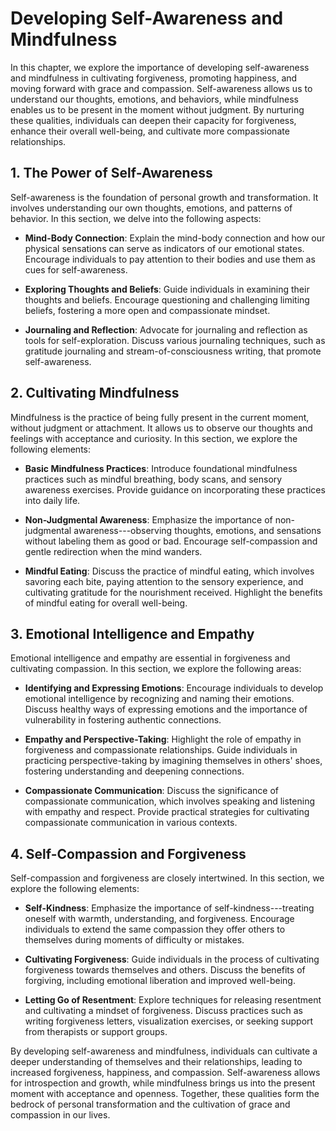 Developing Self-Awareness and Mindfulness
==================================================

In this chapter, we explore the importance of developing self-awareness and mindfulness in cultivating forgiveness, promoting happiness, and moving forward with grace and compassion. Self-awareness allows us to understand our thoughts, emotions, and behaviors, while mindfulness enables us to be present in the moment without judgment. By nurturing these qualities, individuals can deepen their capacity for forgiveness, enhance their overall well-being, and cultivate more compassionate relationships.

**1. The Power of Self-Awareness**
----------------------------------

Self-awareness is the foundation of personal growth and transformation. It involves understanding our own thoughts, emotions, and patterns of behavior. In this section, we delve into the following aspects:

* **Mind-Body Connection**: Explain the mind-body connection and how our physical sensations can serve as indicators of our emotional states. Encourage individuals to pay attention to their bodies and use them as cues for self-awareness.

* **Exploring Thoughts and Beliefs**: Guide individuals in examining their thoughts and beliefs. Encourage questioning and challenging limiting beliefs, fostering a more open and compassionate mindset.

* **Journaling and Reflection**: Advocate for journaling and reflection as tools for self-exploration. Discuss various journaling techniques, such as gratitude journaling and stream-of-consciousness writing, that promote self-awareness.

**2. Cultivating Mindfulness**
------------------------------

Mindfulness is the practice of being fully present in the current moment, without judgment or attachment. It allows us to observe our thoughts and feelings with acceptance and curiosity. In this section, we explore the following elements:

* **Basic Mindfulness Practices**: Introduce foundational mindfulness practices such as mindful breathing, body scans, and sensory awareness exercises. Provide guidance on incorporating these practices into daily life.

* **Non-Judgmental Awareness**: Emphasize the importance of non-judgmental awareness---observing thoughts, emotions, and sensations without labeling them as good or bad. Encourage self-compassion and gentle redirection when the mind wanders.

* **Mindful Eating**: Discuss the practice of mindful eating, which involves savoring each bite, paying attention to the sensory experience, and cultivating gratitude for the nourishment received. Highlight the benefits of mindful eating for overall well-being.

**3. Emotional Intelligence and Empathy**
-----------------------------------------

Emotional intelligence and empathy are essential in forgiveness and cultivating compassion. In this section, we explore the following areas:

* **Identifying and Expressing Emotions**: Encourage individuals to develop emotional intelligence by recognizing and naming their emotions. Discuss healthy ways of expressing emotions and the importance of vulnerability in fostering authentic connections.

* **Empathy and Perspective-Taking**: Highlight the role of empathy in forgiveness and compassionate relationships. Guide individuals in practicing perspective-taking by imagining themselves in others' shoes, fostering understanding and deepening connections.

* **Compassionate Communication**: Discuss the significance of compassionate communication, which involves speaking and listening with empathy and respect. Provide practical strategies for cultivating compassionate communication in various contexts.

**4. Self-Compassion and Forgiveness**
--------------------------------------

Self-compassion and forgiveness are closely intertwined. In this section, we explore the following elements:

* **Self-Kindness**: Emphasize the importance of self-kindness---treating oneself with warmth, understanding, and forgiveness. Encourage individuals to extend the same compassion they offer others to themselves during moments of difficulty or mistakes.

* **Cultivating Forgiveness**: Guide individuals in the process of cultivating forgiveness towards themselves and others. Discuss the benefits of forgiving, including emotional liberation and improved well-being.

* **Letting Go of Resentment**: Explore techniques for releasing resentment and cultivating a mindset of forgiveness. Discuss practices such as writing forgiveness letters, visualization exercises, or seeking support from therapists or support groups.

By developing self-awareness and mindfulness, individuals can cultivate a deeper understanding of themselves and their relationships, leading to increased forgiveness, happiness, and compassion. Self-awareness allows for introspection and growth, while mindfulness brings us into the present moment with acceptance and openness. Together, these qualities form the bedrock of personal transformation and the cultivation of grace and compassion in our lives.
